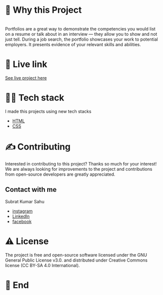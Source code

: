 
<!-- ABOUT THE PROJECT -->
<h1>🧐 Why this Project</h1>
<br />
Portfolios are a great way to demonstrate the competencies you would list on a resume or talk about in an interview — they allow you to show and not just tell. During a job search, the portfolio showcases your work to potential employers. It presents evidence of your relevant skills and abilities.


  
<h1>🌟 Live link</h1>
  
  [See live project here](http://fundamentals-of-web-development-html-lists-aside-foo-subrat1312.vercel.app/)
  
<h1>👨‍💻 Tech stack</h1>

I made this projects using new tech stacks
* [HTML](https://html.com/)
* [CSS](https://css-tricks.com/)

 
<h1>✍️ Contributing</h1>
Interested in contributing to this project? Thanks so much for your interest! We are always looking for improvements to the project and contributions from open-source developers are greatly appreciated.

<!-- CONTACT -->
<h2>Contact with me</h2>

Subrat Kumar Sahu
* [instagram](https://www.instagram.com/sahu.subrat/)
* [LinkedIn](https://www.linkedin.com/in/subrat-kumar-sahu-483059159/)
* [facebook](https://www.facebook.com/subrat.sahu.7140)

<h1>⚠️ License</h1>
The project is free and open-source software licensed under the GNU General Public License v3.0. and distributed under Creative Commons license (CC BY-SA 4.0 International).

<br />

<h1>💛 End</h1>
